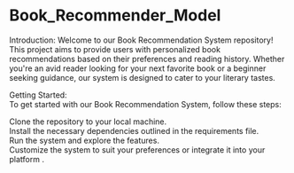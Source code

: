 ﻿# Book_Recommender_Model
Introduction:
Welcome to our Book Recommendation System repository! This project aims to provide users with personalized book recommendations based on their preferences and reading history. Whether you're an avid reader looking for your next favorite book or a beginner seeking guidance, our system is designed to cater to your literary tastes.             

Getting Started:                
To get started with our Book Recommendation System, follow these steps:             

Clone the repository to your local machine.            
Install the necessary dependencies outlined in the requirements file.                                 
Run the system and explore the features.                      
Customize the system to suit your preferences or integrate it into your platform  .                   
